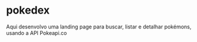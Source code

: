 # pokedex
Aqui desenvolvo uma landing page para buscar, listar e detalhar pokémons, usando a API Pokeapi.co
